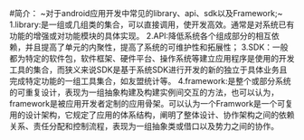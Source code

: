 #简介：
~对于android应用开发中常见的library、api、sdk以及Framework;~
1.library:是一组或几组类的集合，可以直接调用，使开发高效。通常是对系统已有功能的增强或对功能模块的具体实现。
2.API:降低系统各个组成部分的相互依赖，并且提高了单元的内聚性，提高了系统的可维护性和拓展性；
3.SDK：一般都为特定的软件包，软件框架、硬件平台、操作系统等建立应用程序是使用的开发工具的集合，而狭义来说SDK是基于系统SDK进行开发的新的独立于具体业务且完成特定功能的一组工具集合，如友盟统计等。
4.framework:是整个或部分系统的可重复设计，表现为一组抽象构建及构建实例间交互的方法，也可以认为，framework是被应用开发者定制的应用骨架。可以认为一个Framwork是一个可复用的设计架构，它规定了应用的体系结构，阐明了整体设计、协作架构之间的依赖关系、责任分配和控制流程，表现为一组抽象类或借口以及势力之间的协作。